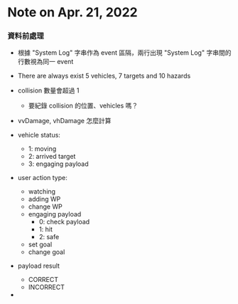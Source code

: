 # Note on Apr. 21, 2022

### 資料前處理
- 根據 "System Log" 字串作為 event 區隔，兩行出現 "System Log" 字串間的行數視為同一 event
- There are always exist 5 vehicles, 7 targets and 10 hazards
- collision 數量會超過 1
    - 要紀錄 collision 的位置、vehicles 嗎？

- vvDamage, vhDamage 怎麼計算

- vehicle status: 
    - 1: moving
    - 2: arrived target
    - 3: engaging payload

- user action type: 
    - watching 
    - adding WP
    - change WP
    - engaging payload
        - 0: check payload
        - 1: hit
        - 2: safe
    - set goal
    - change goal

- payload result
    - CORRECT
    - INCORRECT

- 

